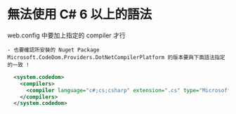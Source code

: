 # 無法使用 C# 6 以上的語法

web.config 中要加上指定的 compiler 才行

    - 也要確認所安裝的 Nuget Package Microsoft.CodeDom.Providers.DotNetCompilerPlatform 的版本要與下面語法指定的一致 !

```xml
  <system.codedom>
    <compilers>
      <compiler language="c#;cs;csharp" extension=".cs" type="Microsoft.CodeDom.Providers.DotNetCompilerPlatform.CSharpCodeProvider, Microsoft.CodeDom.Providers.DotNetCompilerPlatform, Version=2.0.1.0, Culture=neutral, PublicKeyToken=31bf3856ad364e35" warningLevel="4" compilerOptions="/langversion:6 /nowarn:1659;1699;1701" />
    </compilers>
  </system.codedom>
```


